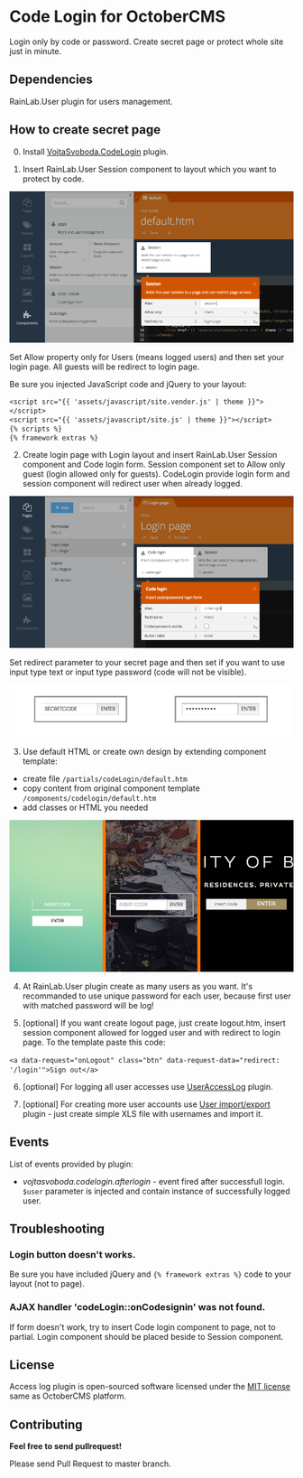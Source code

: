 # Code Login for OctoberCMS

Login only by code or password. Create secret page or protect whole site just in minute.

## Dependencies

RainLab.User plugin for users management.

## How to create secret page

0) Install [VojtaSvoboda.CodeLogin](http://octobercms.com/plugin/vojtasvoboda-codelogin) plugin.

1) Insert RainLab.User Session component to layout which you want to protect by code.

<p>
    <img src="assets/images/1-place-session-component.png" alt="Screenshot of Session component placed at layout">
</p>

Set Allow property only for Users (means logged users) and then set your login page. All guests will be redirect to login page.

Be sure you injected JavaScript code and jQuery to your layout:

```
<script src="{{ 'assets/javascript/site.vendor.js' | theme }}"></script>
<script src="{{ 'assets/javascript/site.js' | theme }}"></script>
{% scripts %}
{% framework extras %}
```

2) Create login page with Login layout and insert RainLab.User Session component and Code login form. 
Session component set to Allow only guest (login allowed only for guests). 
CodeLogin provide login form and session component will redirect user when already logged.

<p>
    <img src="assets/images/2-create-login-page.png" alt="Screenshot of Login page with Session and Code login form">
</p>

Set redirect parameter to your secret page and then set if you want to use input type text or input type password (code will not be visible).

<p>
    <img src="assets/images/3-password-visible-or-not.png" alt="Screenshot of Login form with visible password">
</p>

3) Use default HTML or create own design by extending component template:

- create file `/partials/codeLogin/default.htm`
- copy content from original component template `/components/codelogin/default.htm`
- add classes or HTML you needed

<p>
    <img src="assets/images/4-create-your-own-design.png" alt="Screenshot of custom designs">
</p>

4) At RainLab.User plugin create as many users as you want. It's recommanded to use unique password for each user, because first user with matched password will be log!

5) [optional] If you want create logout page, just create logout.htm, insert session component allowed for logged user and with redirect to login page. To the template paste this code:

`<a data-request="onLogout" class="btn" data-request-data="redirect: '/login'">Sign out</a>`

6) [optional] For logging all user accesses use [UserAccessLog](http://octobercms.com/plugin/vojtasvoboda-useraccesslog) plugin.

7) [optional] For creating more user accounts use [User import/export](http://octobercms.com/plugin/vojtasvoboda-userimportexport) plugin - just create simple XLS file with usernames and import it.

## Events

List of events provided by plugin:

- _vojtasvoboda.codelogin.afterlogin_ - event fired after successfull login. `$user` parameter is injected and contain instance of successfully logged user.

## Troubleshooting

### Login button doesn't works.

Be sure you have included jQuery and `{% framework extras %}` code to your layout (not to page).

### AJAX handler 'codeLogin::onCodesignin' was not found.

If form doesn't work, try to insert Code login component to page, not to partial. Login component should be placed beside to Session component.

## License

Access log plugin is open-sourced software licensed under the [MIT license](http://opensource.org/licenses/MIT) same as OctoberCMS platform.

## Contributing

**Feel free to send pullrequest!**

Please send Pull Request to master branch.